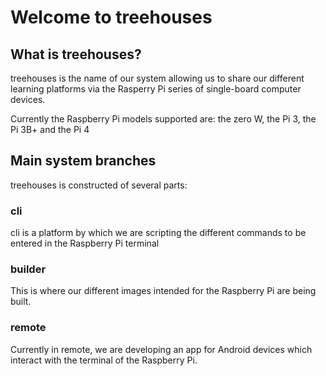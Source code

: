 Welcome to treehouses
=====================

What is treehouses?
-------------------

treehouses is the name of our system allowing us to share our different learning platforms via the Rasperry Pi series of single-board computer devices.

Currently the Raspberry Pi models supported are: the zero W, the Pi 3, the Pi 3B+ and the Pi 4


Main system branches
--------------------

treehouses is constructed of several parts:

### cli

cli is a platform by which we are scripting the different commands to be entered in the Raspberry Pi terminal

### builder

This is where our different images intended for the Raspberry Pi are being built.

### remote

Currently in remote, we are developing an app for Android devices which interact with the terminal of the Raspberry Pi.
